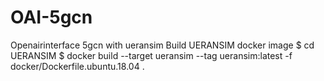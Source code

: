 # OAI-5gcn
Openairinterface 5gcn with ueransim
Build UERANSIM docker image
$ cd UERANSIM
$  docker build --target ueransim --tag ueransim:latest -f docker/Dockerfile.ubuntu.18.04 .
